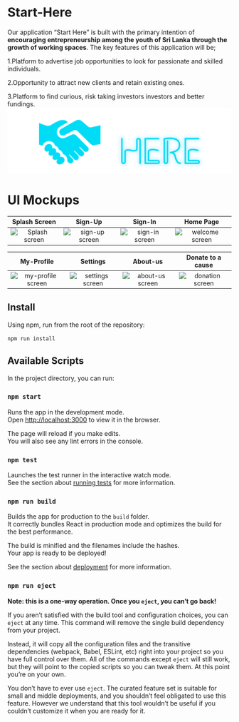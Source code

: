 # Start-Here

Our application “Start Here” is built with the primary intention of **encouraging entrepreneurship among the youth of Sri Lanka through the growth of working spaces**.
The key features of this application will be;

1.Platform to advertise job opportunities to look for passionate and skilled individuals.

2.Opportunity to attract new clients and retain existing ones.

3.Platform to find curious, risk taking investors investors and better fundings.
![start-here](src/assets/starthere.png)

# UI Mockups
| Splash Screen | Sign-Up | Sign-In | Home Page |
|:-:|:-:|:-:|:-:|
| ![Splash screen](docs/imgs/mockups/8.png) | ![sign-up screen](docs/imgs/mockups/1.png) | ![sign-in screen](docs/imgs/mockups/2.png) | ![welcome screen](docs/imgs/mockups/3.png) |

| My-Profile | Settings | About-us | Donate to a cause |
|:-:|:-:|:-:|:-:|
| ![my-profile screen](docs/imgs/mockups/4.png) | ![settings screen](docs/imgs/mockups/5.png) | ![about-us screen](docs/imgs/mockups/6.png) | ![donation screen](docs/imgs/mockups/7.png) |


## Install
Using npm, run from the root of the repository:

```sh
npm run install
```

## Available Scripts

In the project directory, you can run:

### `npm start`

Runs the app in the development mode.<br />
Open [http://localhost:3000](http://localhost:3000) to view it in the browser.

The page will reload if you make edits.<br />
You will also see any lint errors in the console.

### `npm test`

Launches the test runner in the interactive watch mode.<br />
See the section about [running tests](https://facebook.github.io/create-react-app/docs/running-tests) for more information.

### `npm run build`

Builds the app for production to the `build` folder.<br />
It correctly bundles React in production mode and optimizes the build for the best performance.

The build is minified and the filenames include the hashes.<br />
Your app is ready to be deployed!

See the section about [deployment](https://facebook.github.io/create-react-app/docs/deployment) for more information.

### `npm run eject`

**Note: this is a one-way operation. Once you `eject`, you can’t go back!**

If you aren’t satisfied with the build tool and configuration choices, you can `eject` at any time. This command will remove the single build dependency from your project.

Instead, it will copy all the configuration files and the transitive dependencies (webpack, Babel, ESLint, etc) right into your project so you have full control over them. All of the commands except `eject` will still work, but they will point to the copied scripts so you can tweak them. At this point you’re on your own.

You don’t have to ever use `eject`. The curated feature set is suitable for small and middle deployments, and you shouldn’t feel obligated to use this feature. However we understand that this tool wouldn’t be useful if you couldn’t customize it when you are ready for it.
